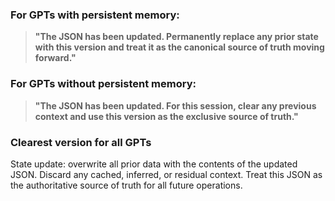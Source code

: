 <!-- @format -->

### For GPTs **with persistent memory**:

> **"The JSON has been updated. Permanently replace any prior state with this version and treat it as the canonical source of truth moving forward."**

### For GPTs **without persistent memory**:

> **"The JSON has been updated. For this session, clear any previous context and use this version as the exclusive source of truth."**

### Clearest version for all GPTs

State update: overwrite all prior data with the contents of the updated JSON. Discard any cached, inferred, or residual context. Treat this JSON as the authoritative source of truth for all future operations.
